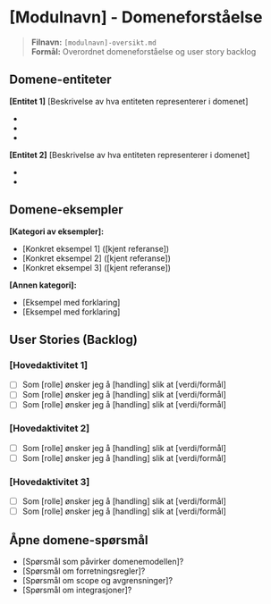 # [Modulnavn] - Domeneforståelse

> **Filnavn:** `[modulnavn]-oversikt.md`  
> **Formål:** Overordnet domeneforståelse og user story backlog

## Domene-entiteter

**[Entitet 1]** 
[Beskrivelse av hva entiteten representerer i domenet]
- [Nøkkelattributt 1]: [beskrivelse]
- [Nøkkelattributt 2]: [beskrivelse] 
- [Nøkkelattributt 3]: [beskrivelse]

**[Entitet 2]**
[Beskrivelse av hva entiteten representerer i domenet]
- [Nøkkelattributt 1]: [beskrivelse]
- [Nøkkelattributt 2]: [beskrivelse]

## Domene-eksempler
**[Kategori av eksempler]:**
- [Konkret eksempel 1] ([kjent referanse])
- [Konkret eksempel 2] ([kjent referanse])
- [Konkret eksempel 3] ([kjent referanse])

**[Annen kategori]:**
- [Eksempel med forklaring]
- [Eksempel med forklaring]

## User Stories (Backlog)

### [Hovedaktivitet 1]
- [ ] Som [rolle] ønsker jeg å [handling] slik at [verdi/formål]
- [ ] Som [rolle] ønsker jeg å [handling] slik at [verdi/formål]
- [ ] Som [rolle] ønsker jeg å [handling] slik at [verdi/formål]

### [Hovedaktivitet 2]
- [ ] Som [rolle] ønsker jeg å [handling] slik at [verdi/formål]
- [ ] Som [rolle] ønsker jeg å [handling] slik at [verdi/formål]

### [Hovedaktivitet 3]
- [ ] Som [rolle] ønsker jeg å [handling] slik at [verdi/formål]
- [ ] Som [rolle] ønsker jeg å [handling] slik at [verdi/formål]

## Åpne domene-spørsmål
- [Spørsmål som påvirker domenemodellen]?
- [Spørsmål om forretningsregler]?
- [Spørsmål om scope og avgrensninger]?
- [Spørsmål om integrasjoner]?